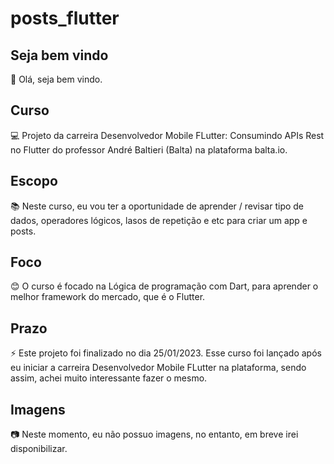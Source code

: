 # posts_flutter

## Seja bem vindo

👋 Olá, seja bem vindo.

## Curso

💻 Projeto da carreira Desenvolvedor Mobile FLutter: Consumindo APIs Rest no Flutter do professor André Baltieri (Balta) na plataforma balta.io.

## Escopo

📚 Neste curso, eu vou ter a oportunidade de aprender / revisar tipo de dados, operadores lógicos, lasos de repetição e etc para criar um app e posts.

## Foco

😊 O curso é focado na Lógica de programação com Dart, para aprender o melhor framework do mercado, que é o Flutter.

## Prazo

⚡ Este projeto foi finalizado no dia 25/01/2023. Esse curso foi lançado após eu iniciar a carreira Desenvolvedor Mobile FLutter na plataforma, sendo assim, achei muito interessante fazer o mesmo.

## Imagens

:camera: Neste momento, eu não possuo imagens, no entanto, em breve irei disponibilizar.
